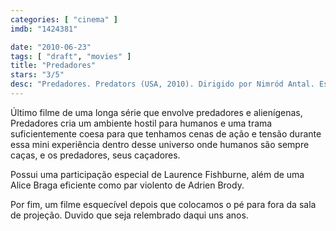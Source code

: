 ```yaml
---
categories: [ "cinema" ]
imdb: "1424381"

date: "2010-06-23"
tags: [ "draft", "movies" ]
title: "Predadores"
stars: "3/5"
desc: "Predadores. Predators (USA, 2010). Dirigido por Nimród Antal. Escrito por Alex Litvak, Michael Finch, Jim Thomas, John Thomas. Com Adrien Brody, Topher Grace, Alice Braga, Walton Goggins, Oleg Taktarov, Laurence Fishburne, Danny Trejo, Louis Ozawa Changchien, Mahershala Ali."
---
```

Último filme de uma longa série que envolve predadores e alienígenas, Predadores cria um ambiente hostil para humanos e uma trama suficientemente coesa para que tenhamos cenas de ação e tensão durante essa mini experiência dentro desse universo onde humanos são sempre caças, e os predadores, seus caçadores.

Possui uma participação especial de Laurence Fishburne, além de uma Alice Braga eficiente como par violento de Adrien Brody.

Por fim, um filme esquecível depois que colocamos o pé para fora da sala de projeção. Duvido que seja relembrado daqui uns anos.
